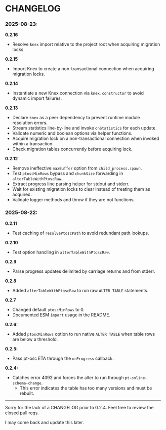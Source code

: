 # CHANGELOG

### 2025-08-23:

**0.2.16**

- Resolve `knex` import relative to the project root when acquiring migration locks.

**0.2.15**

- Import Knex to create a non-transactional connection when acquiring migration locks.

**0.2.14**

- Instantiate a new Knex connection via `knex.constructor` to avoid dynamic import failures.

**0.2.13**

- Declare `knex` as a peer dependency to prevent runtime module resolution errors.
- Stream statistics line-by-line and invoke `onStatistics` for each update.
- Validate numeric and boolean options via helper functions.
- Acquire migration lock on a non-transactional connection when invoked within a transaction.
- Check migration tables concurrently before acquiring lock.

**0.2.12**

- Remove ineffective `maxBuffer` option from `child_process.spawn`.
- Test `ptoscMinRows` bypass and `chunkSize` forwarding in `alterTableWithPtoscRaw`.
- Extract progress line parsing helper for stdout and stderr.
- Wait for existing migration locks to clear instead of treating them as acquired.
- Validate logger methods and throw if they are not functions.

### 2025-08-22:

**0.2.11**

- Test caching of `resolvePtoscPath` to avoid redundant path lookups.

**0.2.10**

- Test option handling in `alterTableWithPtoscRaw`.

**0.2.9**

- Parse progress updates delimited by carriage returns and from stderr.

**0.2.8**

- Added `alterTableWithPtoscRaw` to run raw `ALTER TABLE` statements.

**0.2.7**

- Changed default `ptoscMinRows` to 0.
- Documented ESM `import` usage in the README.

**0.2.6:**

- Added `ptoscMinRows` option to run native `ALTER TABLE` when table rows are
  below a threshold.

**0.2.5:**

- Pass pt-osc ETA through the `onProgress` callback.

**0.2.4:**

- Catches error 4092 and forces the alter to run through
  `pt-online-schema-change`.
  - This error indicates the table has too many versions and must be rebuilt.

---

Sorry for the lack of a CHANGELOG prior to 0.2.4. Feel free to review the closed
pull reqs.

I may come back and update this later.
